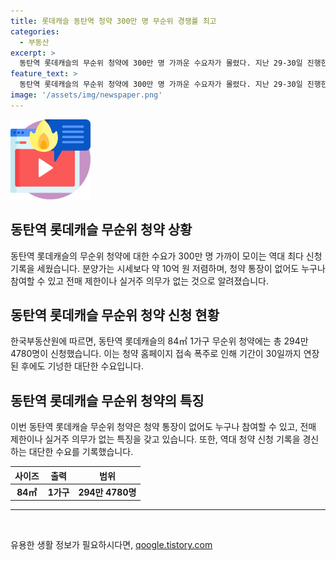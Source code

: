 ```yaml
---
title: 롯데캐슬 동탄역 청약 300만 명 무순위 경쟁률 최고
categories:
  - 부동산
excerpt: >
  동탄역 롯데캐슬의 무순위 청약에 300만 명 가까운 수요자가 몰렸다. 지난 29-30일 진행한 청약에는 총 294만 4780명이 신청해 역대 최다 신청 기록을 세웠고, 분양가는 4억 8200만 원으로 주변 시세보다 10억 원 저렴하다. 청약 통장이 없어도 누구나 청약할 수 있고, 실거주 의무도 없는데 청약 기간 연장으로 더 많은 사람들의 주목을 끌었다.
feature_text: >
  동탄역 롯데캐슬의 무순위 청약에 300만 명 가까운 수요자가 몰렸다. 지난 29-30일 진행한 청약에는 총 294만 4780명이 신청해 역대 최다 신청 기록을 세웠고, 분양가는 4억 8200만 원으로 주변 시세보다 10억 원 저렴하다. 청약 통장이 없어도 누구나 청약할 수 있고, 실거주 의무도 없는데 청약 기간 연장으로 더 많은 사람들의 주목을 끌었다.
image: '/assets/img/newspaper.png'
---
```


<p><img src="/assets/img/news.png" alt="rentncar 속보" /></p>

<h2 data-ke-size="size26">동탄역 롯데캐슬 무순위 청약 상황</h2>

<p data-ke-size="size16">동탄역 롯데캐슬의 무순위 청약에 대한 수요가 300만 명 가까이 모이는 역대 최다 신청 기록을 세웠습니다. 분양가는 시세보다 약 10억 원 저렴하며, 청약 통장이 없어도 누구나 참여할 수 있고 전매 제한이나 실거주 의무가 없는 것으로 알려졌습니다.</p>

<h2 data-ke-size="size26">동탄역 롯데캐슬 무순위 청약 신청 현황</h2>

<p data-ke-size="size16">한국부동산원에 따르면, 동탄역 롯데캐슬의 84㎡ 1가구 무순위 청약에는 총 294만 4780명이 신청했습니다. 이는 청약 홈페이지 접속 폭주로 인해 기간이 30일까지 연장된 후에도 기넝한 대단한 수요입니다.</p>

<h2 data-ke-size="size26">동탄역 롯데캐슬 무순위 청약의 특징</h2>

<p data-ke-size="size16">이번 동탄역 롯데캐슬 무순위 청약은 청약 통장이 없어도 누구나 참여할 수 있고, 전매 제한이나 실거주 의무가 없는 특징을 갖고 있습니다. 또한, 역대 청약 신청 기록을 경신하는 대단한 수요를 기록했습니다.</p>

<table>
    <thead>
        <tr>
            <th>사이즈</th>
            <th>출력</th>
            <th>범위</th>
        </tr>
    </thead>
    <tbody>
        <tr>
            <td style="text-align: center; height: 17px;"><b>84㎡</b></td>
            <td style="text-align: center; height: 17px;"><b>1가구</b></td>
            <td style="text-align: center; height: 17px;"><b>294만 4780명</b></td>
        </tr>
    </tbody>
</table>

<hr>

<p data-ke-size="size16">&nbsp;</p>
유용한 생활 정보가 필요하시다면, <a href="https://qoogle.tistory.com" rel="dofollow">qoogle.tistory.com</a>


